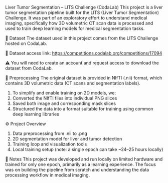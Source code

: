 Liver Tumor Segmentation – LITS Challenge (CodaLab)
This project is a liver tumor segmentation pipeline built for the LITS (Liver Tumor Segmentation) Challenge. It was part of an exploratory effort to understand medical imaging, specifically how 3D volumetric CT scan data is processed and used to train deep learning models for medical segmentation tasks.

📁 Dataset
The dataset used in this project comes from the LITS Challenge hosted on CodaLab.

🔗 Dataset access link: https://competitions.codalab.org/competitions/17094 

⚠️ You will need to create an account and request access to download the dataset from CodaLab.

🧪 Preprocessing
The original dataset is provided in NIfTI (.nii) format, which contains 3D volumetric data (CT scans and segmentation labels).

1. To simplify and enable training on 2D models, we:
2. Converted the NIfTI files into individual PNG slices
3. Saved both image and corresponding mask slices
4. Structured the data into a format suitable for training using common deep learning libraries

⚙️ Project Overview
1. Data preprocessing from .nii to .png
2. 2D segmentation model for liver and tumor detection
3. Training loop and visualization tools
4. Local training setup (note: a single epoch can take ~24–25 hours locally)

🚧 Notes
This project was developed and run locally on limited hardware and trained for only one epoch, primarily as a learning experience. The focus was on building the pipeline from scratch and understanding the data processing workflow in medical imaging.

